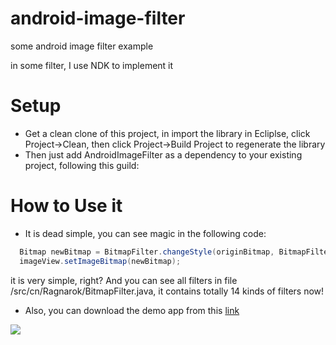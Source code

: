 android-image-filter
====================

some android image filter example

in some filter, I use NDK to implement it

# Setup

- Get a clean clone of this project, in import the library in Ecliplse, click Project->Clean, then click Project->Build Project
to regenerate the library
- Then just add AndroidImageFilter as a dependency to your existing project, following this guild:

# How to Use it

- It is dead simple, you can see magic in the following code:

```Java
  Bitmap newBitmap = BitmapFilter.changeStyle(originBitmap, BitmapFilter.BLUR_STYLE);
  imageView.setImageBitmap(newBitmap);
```

it is very simple, right? And you can see all filters in file /src/cn/Ragnarok/BitmapFilter.java, it contains totally
14 kinds of filters now!

- Also, you can download the demo app from this [link][1]

 ![][2]

[1]: http://s.yunio.com/lYlEKr
[2]: http://i46.tinypic.com/263hff8.jpg
